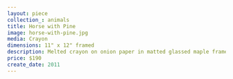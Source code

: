 ```yaml
---
layout: piece
collection_: animals
title: Horse with Pine
image: horse-with-pine.jpg
media: Crayon
dimensions: 11" x 12" framed
description: Melted crayon on onion paper in matted glassed maple frame 1" in depth.
price: $190
create_date: 2011
---
```

